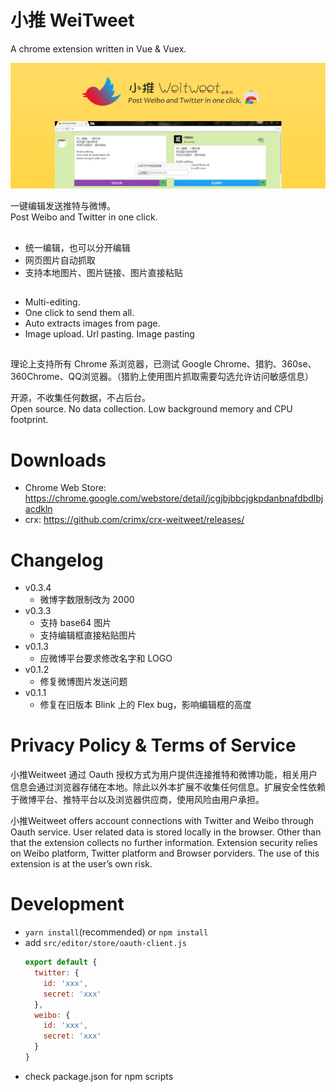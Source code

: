 # 小推 WeiTweet

A chrome extension written in Vue & Vuex.

<p align="center">
  <a href="https://chrome.google.com/webstore/detail/jcgjbjbbcjgkpdanbnafdbdlbjacdkln" target="_blank"><img src="assets/1400x560.png" /></a>
</p>

一键编辑发送推特与微博。<br/>
Post Weibo and Twitter in one click.

<h2></h2>

- 统一编辑，也可以分开编辑
- 网页图片自动抓取
- 支持本地图片、图片链接、图片直接粘贴

<h2></h2>

- Multi-editing.
- One click to send them all.
- Auto extracts images from page.
- Image upload. Url pasting. Image pasting

<h2></h2>

理论上支持所有 Chrome 系浏览器，已测试 Google Chrome、猎豹、360se、360Chrome、QQ浏览器。（猎豹上使用图片抓取需要勾选允许访问敏感信息）

开源，不收集任何数据，不占后台。<br/>
Open source. No data collection. Low background memory and CPU footprint.

# Downloads

- Chrome Web Store: <https://chrome.google.com/webstore/detail/jcgjbjbbcjgkpdanbnafdbdlbjacdkln>
- crx: <https://github.com/crimx/crx-weitweet/releases/>

# Changelog

- v0.3.4
  - 微博字数限制改为 2000
- v0.3.3
  - 支持 base64 图片
  - 支持编辑框直接粘贴图片
- v0.1.3
  - 应微博平台要求修改名字和 LOGO
- v0.1.2
  - 修复微博图片发送问题
- v0.1.1
  - 修复在旧版本 Blink 上的 Flex bug，影响编辑框的高度

# Privacy Policy & Terms of Service

小推Weitweet 通过 Oauth 授权方式为用户提供连接推特和微博功能，相关用户信息会通过浏览器存储在本地。除此以外本扩展不收集任何信息。扩展安全性依赖于微博平台、推特平台以及浏览器供应商，使用风险由用户承担。

小推Weitweet offers account connections with Twitter and Weibo through Oauth service. User related data is stored locally in the browser. Other than that the extension collects no further information. Extension security relies on Weibo platform, Twitter platform and Browser porviders. The use of this extension is at the user’s own risk.

# Development

- `yarn install`(recommended) or `npm install`
- add `src/editor/store/oauth-client.js`
  ```javascript
  export default {
    twitter: {
      id: 'xxx',
      secret: 'xxx'
    },
    weibo: {
      id: 'xxx',
      secret: 'xxx'
    }
  }
  ```
- check package.json for npm scripts
